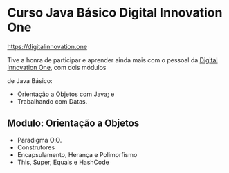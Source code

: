 # Curso Java Básico Digital Innovation One 

https://digitalinnovation.one

Tive a honra de participar e aprender ainda mais com o pessoal da [Digital Innovation One](https://digitalinnovation.one), com dois módulos 

de Java Básico: 
- Orientação a Objetos com Java; e 
- Trabalhando com Datas. 

## Modulo: Orientação a Objetos

- Paradigma O.O. 
- Construtores
- Encapsulamento, Herança e Polimorfismo 
- This, Super, Equals e HashCode
